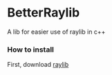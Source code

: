 # BetterRaylib

A lib for easier use of raylib in c++

### How to install

First, download [raylib](https://www.raylib.com/)
